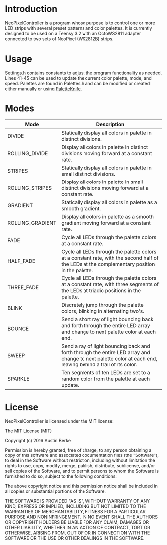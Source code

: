 # Introduction
NeoPixelController is a program whose purpose is to control one or more LED strips with several preset patterns and color palettes. It is currently designed to be used on a Teensy 3.2 with an OctoWS2811 adapter connected to two sets of NeoPixel (WS2812B) strips.

# Usage
Settings.h contains constants to adjust the program functionality as needed. Lines 41-45 can be used to update the current color palette, mode, and speed. Palettes are found in Palettes.h and can be modified or created either manually or using [PaletteKnife](http://fastled.io/tools/paletteknife/).

# Modes
|Mode   |Description   |
|---|---|
|DIVIDE   |Statically display all colors in palette in distinct divisions.   |
|ROLLING_DIVIDE  |Display all colors in palette in distinct divisions moving forward at a constant rate.   |
|STRIPES   |Statically display all colors in palette in small distinct divisions.   |
|ROLLING_STRIPES   |Display all colors in palette in small distinct divisions moving forward at a constant rate.   |
|GRADIENT   |Statically display all colors in palette as a smooth gradient.   |
|ROLLING_GRADIENT   |Display all colors in palette as a smooth gradient moving forward at a constant rate.   |
|FADE   |Cycle all LEDs through the palette colors at a constant rate.   |
|HALF_FADE   |Cycle all LEDs through the palette colors at a constant rate, with the second half of the LEDs at the complementary position in the palette.   |
|THREE_FADE   |Cycle all LEDs through the palette colors at a constant rate, with three segments of the LEDs at triadic positions in the palette.   |
|BLINK   |Discretely jump through the palette colors, blinking in alternating two's.   |
|BOUNCE   |Send a short ray of light bouncing back and forth through the entire LED array and change to next palette color at each end.  |
|SWEEP   |Send a ray of light bouncing back and forth through the entire LED array and change to next palette color at each end, leaving behind a trail of its color.   |
|SPARKLE   |Ten segments of ten LEDs are set to a random color from the palette at each update.   |

# License 

NeoPixelController is licensed under the MIT license:

The MIT License (MIT)

Copyright (c) 2016 Austin Berke

Permission is hereby granted, free of charge, to any person obtaining a copy of this software and associated documentation files (the "Software"), to deal in the Software without restriction, including without limitation the rights to use, copy, modify, merge, publish, distribute, sublicense, and/or sell copies of the Software, and to permit persons to whom the Software is furnished to do so, subject to the following conditions:

The above copyright notice and this permission notice shall be included in all copies or substantial portions of the Software.

THE SOFTWARE IS PROVIDED "AS IS", WITHOUT WARRANTY OF ANY KIND, EXPRESS OR IMPLIED, INCLUDING BUT NOT LIMITED TO THE WARRANTIES OF MERCHANTABILITY, FITNESS FOR A PARTICULAR PURPOSE AND NONINFRINGEMENT. IN NO EVENT SHALL THE AUTHORS OR COPYRIGHT HOLDERS BE LIABLE FOR ANY CLAIM, DAMAGES OR OTHER LIABILITY, WHETHER IN AN ACTION OF CONTRACT, TORT OR OTHERWISE, ARISING FROM, OUT OF OR IN CONNECTION WITH THE SOFTWARE OR THE USE OR OTHER DEALINGS IN THE SOFTWARE.